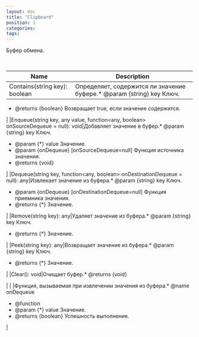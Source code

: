 ```yaml
---
layout: doc
title: "Clipboard"
position: 1
categories: 
tags: 
---
```


Буфер обмена.

 

|Name|Description|
|----|-----------|
|Contains(string key): boolean|Определяет, содержится ли значение буфере.* @param {string} key Ключ.
* @returns {boolean} Возвращает true, если значение содержится.

|
|Enqueue(string key, any value, function<any, boolean> onSourceDequeue = null): void|Добавляет значение в буфер.* @param {string} key Ключ.
* @param {*} value Значение.
* @param {onDequeue} [onSourceDequeue=null] Функция источника значения.
* @returns {void}

|
|Dequeue(string key, function<any, boolean> onDestinationDequeue = null): any|Извлекает значение из буфера.* @param {string} key Ключ.
* @param {onDequeue} [onDestinationDequeue=null] Функция приемника значения.
* @returns {*} Значение.

|
|Remove(string key): any|Удаляет значение из буфера.* @param {string} key Ключ.
* @returns {*} Значение.

|
|Peek(string key): any|Возвращает значение из буфера.* @param {string} key Ключ.
* @returns {*} Значение.

|
|Clear(): void|Очищает буфер.* @returns {void}

|
| |Функция, вызываемая при извлечении значения из буфера.* @name onDequeue
* @function
* @param {*} value Значение.
* @returns {boolean} Успешность выполнения.

|

 

 

